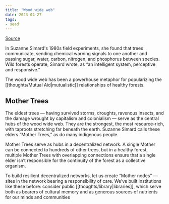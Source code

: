 ```yaml
---
title: "Wood wide web"
date: 2023-04-27
tags:
- seed
---
```


[Source](https://joinreboot.org/p/forest)

In Suzanne Simard's 1980s field experiments, she found that trees communicate, sending chemical warning signals to one another and passing sugar, water, carbon, nitrogen, and phosphorus between species. Wild forests operate, Simard wrote, as “an intelligent system, perceptive and responsive."

The wood wide web has been a powerhouse metaphor for popularizing the [[thoughts/Mutual Aid|mutualistic]] relationships of healthy forests.

## Mother Trees
The eldest trees — having survived storms, droughts, ravenous insects, and the damage wrought by capitalism and colonialism — serve as the central hubs of the wood wide web. They are the strongest, the most resource-rich, with taproots stretching far beneath the earth. Suzanne Simard calls these elders “Mother Trees,” as do many indigenous people.

Mother Trees serve as hubs in a decentralized network. A single Mother can be connected to hundreds of other trees, but in a healthy forest, multiple Mother Trees with overlapping connections ensure that a single elder isn’t responsible for the continuity of the forest as a collective organism.

To build resilient decentralized networks, let us create “Mother nodes” — sites in the network bearing a responsibility of care. We’ve built institutions like these before: consider public [[thoughts/library|libraries]], which serve both as bearers of cultural memory and as generous sources of nutrients for our minds and communities